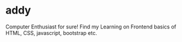 # addy
Computer Enthusiast for sure!
Find my Learning on Frontend basics of HTML, CSS, javascript, bootstrap etc.
